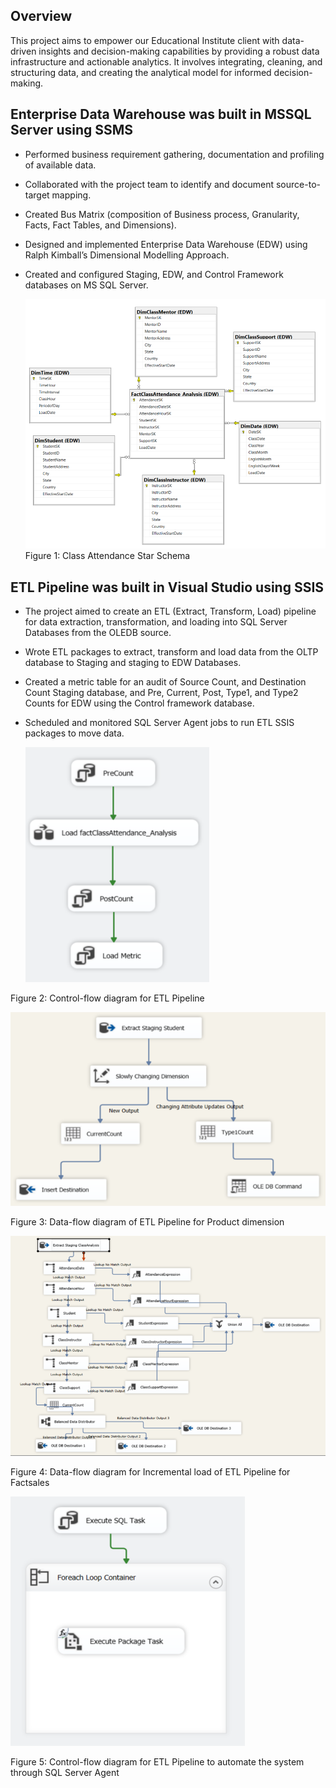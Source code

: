 ## Overview

This project aims to empower our Educational Institute client with data-driven insights and decision-making capabilities by providing a robust data infrastructure and actionable analytics. It involves integrating, cleaning, and structuring data, and creating the analytical model for informed decision-making.

## Enterprise Data Warehouse was built in MSSQL Server using SSMS

- Performed business requirement gathering, documentation and profiling of available data.
- Collaborated with the project team to identify and document source-to-target mapping. 
- Created Bus Matrix (composition of Business process, Granularity, Facts, Fact Tables, and Dimensions).
- Designed and implemented Enterprise Data Warehouse (EDW) using Ralph Kimball’s Dimensional Modelling Approach.
- Created and configured Staging, EDW, and Control Framework databases on MS SQL Server. 

  ![Class Attendance](https://github.com/sshahidul29/Building-an-Analytic-Environment-for-Class-Attendance-Management-Systems/blob/main/Figures/ClassEDW.PNG)  
Figure 1: Class Attendance Star Schema

## ETL Pipeline was built in Visual Studio using SSIS

- The project aimed to create an ETL (Extract, Transform, Load) pipeline for data extraction, transformation, and loading into SQL Server Databases from the OLEDB source.
- Wrote ETL packages to extract, transform and load data from the OLTP database to Staging and staging to EDW Databases.
- Created a metric table for an audit of Source Count, and Destination Count Staging database, and Pre, Current, Post, Type1, and Type2 Counts for EDW using the Control framework database.
- Scheduled and monitored SQL Server Agent jobs to run ETL SSIS packages to move data.

  
   ![Class Attendance](https://github.com/sshahidul29/Building-an-Analytic-Environment-for-Class-Attendance-Management-Systems/blob/main/Figures/ClassETL3.PNG) 

 Figure 2: Control-flow diagram for ETL Pipeline

   ![Class Attendance](https://github.com/sshahidul29/Building-an-Analytic-Environment-for-Class-Attendance-Management-Systems/blob/main/Figures/ClassETL1.PNG) 

 Figure 3: Data-flow diagram of ETL Pipeline for Product dimension

  ![Class Attendance](https://github.com/sshahidul29/Building-an-Analytic-Environment-for-Class-Attendance-Management-Systems/blob/main/Figures/ClassETL2.PNG) 

Figure 4: Data-flow diagram for Incremental load of ETL Pipeline for Factsales

 ![Class Attendance](https://github.com/sshahidul29/Building-an-Analytic-Environment-for-Class-Attendance-Management-Systems/blob/main/Figures/ClassETL4.PNG) 

Figure 5: Control-flow diagram for ETL Pipeline to automate the system through SQL Server Agent


